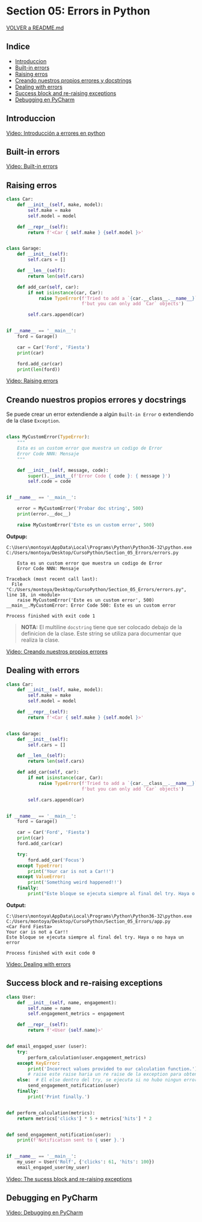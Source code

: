 ﻿# Section 05: Errors in Python

[VOLVER a README.md](README.md)

## Indice

* [Introduccion](#introduccion)
* [Built-in errors](#built-in-errors)
* [Raising erros](#raising-errors)
* [Creando nuestros propios errores y docstrings](#creando-nuestros-propios-errores-y-docstrings)
* [Dealing with errors](#dealing-with-errors)
* [Success block and re-raising exceptions](#success-block-and-re-raising-exceptions)
* [Debugging en PyCharm](#debugging-en-pycharm)

## Introduccion

[Video: Introducción a errores en python](https://www.udemy.com/the-complete-python-course/learn/v4/t/lecture/9445238?start=0)

## Built-in errors

[Video: Built-in errors](https://www.udemy.com/the-complete-python-course/learn/v4/t/lecture/9445244?start=0)

## Raising erros

```python
class Car:
    def __init__(self, make, model):
        self.make = make
        self.model = model

    def __repr__(self):
        return f'<Car { self.make } {self.model }>'


class Garage:
    def __init__(self):
        self.cars = []

    def __len__(self):
        return len(self.cars)

    def add_car(self, car):
        if not isinstance(car, Car):
            raise TypeError(f'Tried to add a `{car.__class__.__name__}` to the garage, '
                            f'but you can only add `Car` objects')

        self.cars.append(car)


if __name__ == '__main__':
    ford = Garage()

    car = Car('Ford', 'Fiesta')
    print(car)

    ford.add_car(car)
    print(len(ford))
```

[Video: Raising errors](https://www.udemy.com/the-complete-python-course/learn/v4/t/lecture/9445250?start=0)


## Creando nuestros propios errores y docstrings


Se puede crear un error extendiende a algún ``Built-in Error`` o extendiendo de la clase ``Exception``.

```python

class MyCustomError(TypeError):
    """
    Esta es un custom error que muestra un codigo de Error
    Error Code NNN: Mensaje
    """

    def __init__(self, message, code):
        super().__init__(f'Error Code { code }: { message }')
        self.code = code


if __name__ == '__main__':

    error = MyCustomError('Probar doc string', 500)
    print(error.__doc__)

    raise MyCustomError('Este es un custom error', 500)

```

**Outpup:**  

```console
C:\Users\montoya\AppData\Local\Programs\Python\Python36-32\python.exe C:/Users/montoya/Desktop/CursoPython/Section_05_Errors/errors.py

    Esta es un custom error que muestra un codigo de Error
    Error Code NNN: Mensaje
    
Traceback (most recent call last):
  File "C:/Users/montoya/Desktop/CursoPython/Section_05_Errors/errors.py", line 18, in <module>
    raise MyCustomError('Este es un custom error', 500)
__main__.MyCustomError: Error Code 500: Este es un custom error

Process finished with exit code 1
```

> **NOTA:** El multiline ``docstring`` tiene que ser colocado debajo de la definicion de la clase. Este string se utiliza para documentar que realiza la clase.

[Video: Creando nuestros propios errores](https://www.udemy.com/the-complete-python-course/learn/v4/t/lecture/9445258?start=0)

## Dealing with errors

```python
class Car:
    def __init__(self, make, model):
        self.make = make
        self.model = model

    def __repr__(self):
        return f'<Car { self.make } {self.model }>'


class Garage:
    def __init__(self):
        self.cars = []

    def __len__(self):
        return len(self.cars)

    def add_car(self, car):
        if not isinstance(car, Car):
            raise TypeError(f'Tried to add a `{car.__class__.__name__}` to the garage, '
                            f'but you can only add `Car` objects')

        self.cars.append(car)


if __name__ == '__main__':
    ford = Garage()

    car = Car('Ford', 'Fiesta')
    print(car)
    ford.add_car(car)

    try:
        ford.add_car('Focus')
    except TypeError:
        print('Your car is not a Car!!')
    except ValueError:
        print('Something weird happened!!')
    finally:
        print("Este bloque se ejecuta siempre al final del try. Haya o no haya un error")

```

**Output:**

```console
C:\Users\montoya\AppData\Local\Programs\Python\Python36-32\python.exe C:/Users/montoya/Desktop/CursoPython/Section_05_Errors/app.py
<Car Ford Fiesta>
Your car is not a Car!!
Este bloque se ejecuta siempre al final del try. Haya o no haya un error

Process finished with exit code 0

```

[Video: Dealing with errors](https://www.udemy.com/the-complete-python-course/learn/v4/t/lecture/9445260?start=0)

## Success block and re-raising exceptions

```python
class User:
    def __init__(self, name, engagement):
        self.name = name
        self.engagement_metrics = engagement

    def __repr__(self):
        return f'<User {self.name}>'


def email_engaged_user (user):
    try:
        perform_calculation(user.engagement_metrics)
    except KeyError:
        print('Incorrect values provided to our calculation function.')
        # raise este raise haria un re raise de la exception para obtener el trace, pero interrumpe la ejecucion
    else:  # El else dentro del try, se ejecuta si no hubo ningun error. A diferencia del finally que se ejecuta siempre
        send_engagement_notification(user)
    finally:
        print('Print finally.')


def perform_calculation(metrics):
    return metrics['clicks'] * 5 + metrics['hits'] * 2


def send_engagement_notification(user):
    print(f'Notification sent to { user }.')


if __name__ == '__main__':
    my_user = User('Rolf', {'clicks': 61, 'hits': 100})
    email_engaged_user(my_user)
```

[Video: The sucess block and re-raising exceptions](https://www.udemy.com/the-complete-python-course/learn/v4/t/lecture/9445266?start=0)

## Debugging en PyCharm

[Video: Debugging en PyCharm](https://www.udemy.com/the-complete-python-course/learn/v4/t/lecture/9445270?start=0)